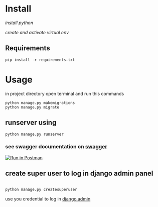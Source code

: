 # Install

_install python_

_create and activate virtual env_

## Requirements

``` pip install -r requirements.txt ```

# Usage

in project directory open terminal and run this commands

```
python manage.py makemigrations
python manage.py migrate

```

## runserver using

``` python manage.py runserver ```

### see swagger documentation on [swagger](http://127.0.0.1:8000/swagger/)

[![Run in Postman](https://run.pstmn.io/button.svg)](https://app.getpostman.com/run-collection/25523392-a2bf4123-03df-4b4f-83f0-1c9a460c1f92?action=collection%2Ffork&source=rip_markdown&collection-url=entityId%3D25523392-a2bf4123-03df-4b4f-83f0-1c9a460c1f92%26entityType%3Dcollection%26workspaceId%3D2d00ee0a-9ff9-4553-98ee-4627dddf8f10)

## create super user to log in django admin panel

```

python manage.py createsuperuser

```

use you credential to log in [django admin](https://127.0.0.1/admin)
